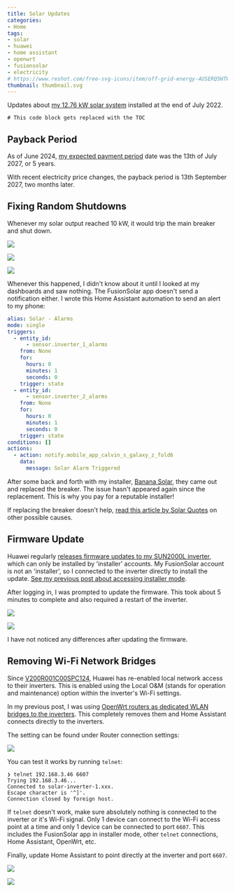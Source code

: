 ```yaml
---
title: Solar Updates
categories:
- Home
tags:
- solar
- huawei
- home assistant
- openwrt
- fusionsolar
- electricity
# https://www.reshot.com/free-svg-icons/item/off-grid-energy-4USERQ5HTW/
thumbnail: thumbnail.svg
---
```


Updates about [my 12.76 kW solar system](/solar-power) installed at the end of July 2022.

<!-- more -->

```toc
# This code block gets replaced with the TOC
```

## Payback Period

As of June 2024, [my expected payment period](/solar-power/#payback-period) date was the 13th of July 2027, or 5 years.

With recent electricity price changes, the payback period is 13th September 2027, two months later.

## Fixing Random Shutdowns

Whenever my solar output reached 10 kW, it would trip the main breaker and shut down.

![](top-out.png)

![](inverter-off.jpg)

![](breaker.jpg)

Whenever this happened, I didn't know about it until I looked at my dashboards and saw nothing. The FusionSolar app doesn't send a notification either. I wrote this Home Assistant automation to send an alert to my phone:

```yaml
alias: Solar - Alarms
mode: single
triggers:
  - entity_id:
      - sensor.inverter_1_alarms
    from: None
    for:
      hours: 0
      minutes: 1
      seconds: 0
    trigger: state
  - entity_id:
      - sensor.inverter_2_alarms
    from: None
    for:
      hours: 0
      minutes: 1
      seconds: 0
    trigger: state
conditions: []
actions:
  - action: notify.mobile_app_calvin_s_galaxy_z_fold6
    data:
      message: Solar Alarm Triggered
```

After some back and forth with my installer, [Banana Solar](https://www.bananasolar.com.au/), they came out and replaced the breaker. The issue hasn't appeared again since the replacement. This is why you pay for a reputable installer!

If replacing the breaker doesn't help, [read this article by Solar Quotes](https://support.solarquotes.com.au/hc/en-us/articles/115001759153-My-Inverter-Keeps-Tripping-or-Reducing-Power-On-Over-voltage-What-can-I-do) on other possible causes.

## Firmware Update

Huawei regularly [releases firmware updates to my SUN2000L inverter](https://support.huawei.com/enterprise/en/fusionsolar/sun2000l-pid-22027611/software/), which can only be installed by 'installer' accounts. My FusionSolar account is not an 'installer', so I connected to the inverter directly to install the update. [See my previous post about accessing installer mode](http://localhost:8000/solar-power/#installer-mode-access).

After logging in, I was prompted to update the firmware. This took about 5 minutes to complete and also required a restart of the inverter.

![](firmware-update-1.jpg)

![](firmware-update-2.jpg)

I have not noticed any differences after updating the firmware.

## Removing Wi-Fi Network Bridges

Since [V200R001C00SPC124](https://community.home-assistant.io/t/integration-solar-inverter-huawei-2000l/132350/2206), Huawei has re-enabled local network access to their inverters. This is enabled using the Local O&M (stands for operation and maintenance) option within the inverter's Wi-Fi settings.

In my previous post, I was using [OpenWrt routers as dedicated WLAN bridges to the inverters](http://localhost:8000/solar-power/#openwrt-wlan-bridge). This completely removes them and Home Assistant connects directly to the inverters.

The setting can be found under Router connection settings:

![](local-om-3.jpg)

You can test it works by running `telnet`:

```console
❯ telnet 192.168.3.46 6607
Trying 192.168.3.46...
Connected to solar-inverter-1.xxx.
Escape character is '^]'.
Connection closed by foreign host.
```

If `telnet` doesn't work, make sure absolutely nothing is connected to the inverter or it's Wi-Fi signal. Only 1 device can connect to the Wi-Fi access point at a time and only 1 device can be connected to port `6607`. This includes the FusionSolar app in installer mode, other `telnet` connections, Home Assistant, OpenWrt, etc.

Finally, update Home Assistant to point directly at the inverter and port `6607`.

![](home-assistant-1.png)

![](home-assistant-2.png)
